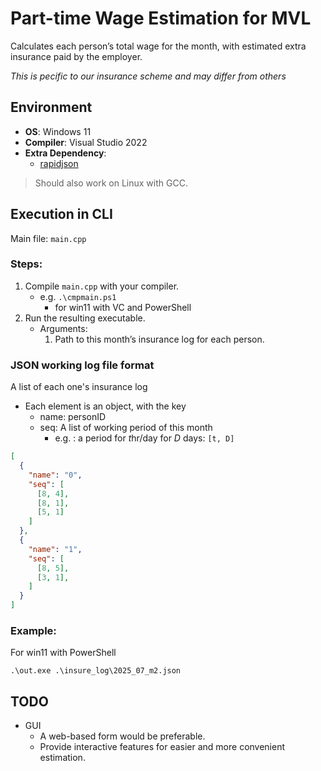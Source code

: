 # Part-time Wage Estimation for MVL

Calculates each person’s total wage for the month, with estimated extra insurance paid by the employer.

*This is pecific to our insurance scheme and may differ from others*

## Environment
- **OS**: Windows 11  
- **Compiler**: Visual Studio 2022  
- **Extra Dependency**:  
  - [rapidjson](https://github.com/Tencent/rapidjson.git)  

> Should also work on Linux with GCC.

## Execution in CLI
Main file: `main.cpp`  
### Steps:  
1. Compile `main.cpp` with your compiler.  
    - e.g. ```.\cmpmain.ps1``` 
      - for win11 with VC and PowerShell 
2. Run the resulting executable.  
   - Arguments:  
       1. Path to this month’s insurance log for each person.  

### JSON working log file format 
A list of each one's insurance log
- Each element is an object, with the key 
  - name: personID 
  - seq: A list of working period of this month
    - e.g. : a period for $t$hr/day for $D$ days: ```[t, D]```


```JSON
[
  {
    "name": "0",
    "seq": [
      [8, 4],
      [8, 1],
      [5, 1]
    ]
  },
  {
    "name": "1",
    "seq": [
      [8, 5],
      [3, 1],
    ]
  }
]
```

### Example:  
For win11 with PowerShell
```
.\out.exe .\insure_log\2025_07_m2.json
```
## TODO
- GUI
  - A web-based form would be preferable.
  - Provide interactive features for easier and more convenient estimation.

